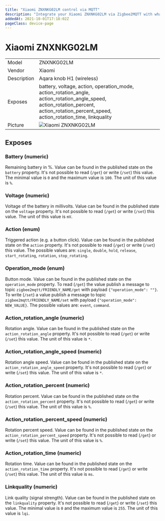 ```yaml
---
title: "Xiaomi ZNXNKG02LM control via MQTT"
description: "Integrate your Xiaomi ZNXNKG02LM via Zigbee2MQTT with whatever smart home infrastructure you are using without the vendors bridge or gateway."
addedAt: 2021-10-01T17:18:02Z
pageClass: device-page
---
```


<!-- !!!! -->
<!-- ATTENTION: This file is auto-generated through docgen! -->
<!-- You can only edit the "Notes"-Section between the two comment lines "Notes BEGIN" and "Notes END". -->
<!-- Do not use h1 or h2 heading within "## Notes"-Section. -->
<!-- !!!! -->

# Xiaomi ZNXNKG02LM

|     |     |
|-----|-----|
| Model | ZNXNKG02LM  |
| Vendor  | Xiaomi  |
| Description | Aqara knob H1 (wireless) |
| Exposes | battery, voltage, action, operation_mode, action_rotation_angle, action_rotation_angle_speed, action_rotation_percent, action_rotation_percent_speed, action_rotation_time, linkquality |
| Picture | ![Xiaomi ZNXNKG02LM](https://www.zigbee2mqtt.io/images/devices/ZNXNKG02LM.jpg) |


<!-- Notes BEGIN: You can edit here. Add "## Notes" headline if not already present. -->


<!-- Notes END: Do not edit below this line -->


## Exposes

### Battery (numeric)
Remaining battery in %.
Value can be found in the published state on the `battery` property.
It's not possible to read (`/get`) or write (`/set`) this value.
The minimal value is `0` and the maximum value is `100`.
The unit of this value is `%`.

### Voltage (numeric)
Voltage of the battery in millivolts.
Value can be found in the published state on the `voltage` property.
It's not possible to read (`/get`) or write (`/set`) this value.
The unit of this value is `mV`.

### Action (enum)
Triggered action (e.g. a button click).
Value can be found in the published state on the `action` property.
It's not possible to read (`/get`) or write (`/set`) this value.
The possible values are: `single`, `double`, `hold`, `release`, `start_rotating`, `rotation`, `stop_rotating`.

### Operation_mode (enum)
Button mode.
Value can be found in the published state on the `operation_mode` property.
To read (`/get`) the value publish a message to topic `zigbee2mqtt/FRIENDLY_NAME/get` with payload `{"operation_mode": ""}`.
To write (`/set`) a value publish a message to topic `zigbee2mqtt/FRIENDLY_NAME/set` with payload `{"operation_mode": NEW_VALUE}`.
The possible values are: `event`, `command`.

### Action_rotation_angle (numeric)
Rotation angle.
Value can be found in the published state on the `action_rotation_angle` property.
It's not possible to read (`/get`) or write (`/set`) this value.
The unit of this value is `*`.

### Action_rotation_angle_speed (numeric)
Rotation angle speed.
Value can be found in the published state on the `action_rotation_angle_speed` property.
It's not possible to read (`/get`) or write (`/set`) this value.
The unit of this value is `*`.

### Action_rotation_percent (numeric)
Rotation percent.
Value can be found in the published state on the `action_rotation_percent` property.
It's not possible to read (`/get`) or write (`/set`) this value.
The unit of this value is `%`.

### Action_rotation_percent_speed (numeric)
Rotation percent speed.
Value can be found in the published state on the `action_rotation_percent_speed` property.
It's not possible to read (`/get`) or write (`/set`) this value.
The unit of this value is `%`.

### Action_rotation_time (numeric)
Rotation time.
Value can be found in the published state on the `action_rotation_time` property.
It's not possible to read (`/get`) or write (`/set`) this value.
The unit of this value is `ms`.

### Linkquality (numeric)
Link quality (signal strength).
Value can be found in the published state on the `linkquality` property.
It's not possible to read (`/get`) or write (`/set`) this value.
The minimal value is `0` and the maximum value is `255`.
The unit of this value is `lqi`.

